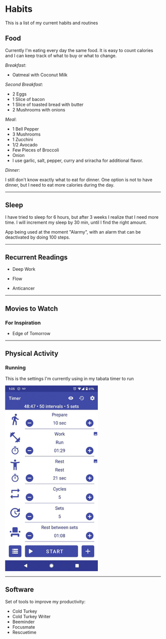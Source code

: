 # Habits

This is a list of my current habits and routines

## Food

Currently I'm eating every day the same food. It is easy to count calories and I can keep track of what to buy or what to change.

_Breakfast_:

- Oatmeal with Coconut Milk

_Second Breakfast_:

- 2 Eggs
- 1 Slice of bacon
- 1 Slice of toasted bread with butter
- 2 Mushrooms with onions

_Meal_:

- 1 Bell Pepper
- 3 Mushrooms
- 1 Zucchini
- 1/2 Avocado
- Few Pieces of Broccoli
- Onion
- I use garlic, salt, pepper, curry and sriracha for additional flavor.

_Dinner_:

I still don't know exactly what to eat for dinner. One option is not to have dinner, but I need to eat more calories during the day.

---

## Sleep

I have tried to sleep for 6 hours, but after 3 weeks I realize that I need more time. I will increment my sleep by 30 min, until I find the right amount.

App being used at the moment "Alarmy", with an alarm that can be deactivated by doing 100 steps.

---

## Recurrent Readings

- Deep Work

- Flow

- Anticancer

---

## Movies to Watch

### For Inspiration

- Edge of Tomorrow

---

## Physical Activity

### Running

This is the settings I'm currently using in my tabata timer to run

<img src="img/tabatatimer_photo_2021.jpg" alt="" width="300"/>

---

## Software

Set of tools to improve my productivity:

- Cold Turkey
- Cold Turkey Writer
- Beeminder
- Focusmate
- Rescuetime
